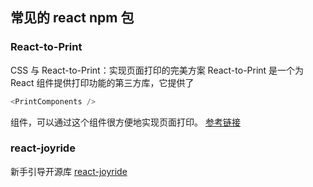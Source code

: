 ## 常见的 react npm 包

### React-to-Print

CSS 与 React-to-Print：实现页面打印的完美方案
React-to-Print 是一个为 React 组件提供打印功能的第三方库，它提供了

```js
<PrintComponents />
```

组件，可以通过这个组件很方便地实现页面打印。
[参考链接](https://www.python100.com/html/57535.html)

### react-joyride

新手引导开源库
[react-joyride](https://github.com/gilbarbara/react-joyride)
